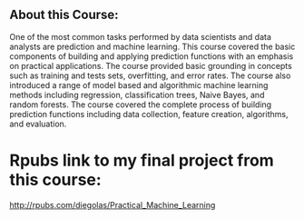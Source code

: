 ## **About this Course:**

One of the most common tasks performed by data scientists and data analysts are prediction and machine learning. This course covered the basic components of building and applying prediction functions with an emphasis on practical applications. The course provided basic grounding in concepts such as training and tests sets, overfitting, and error rates. The course also introduced a range of model based and algorithmic machine learning methods including regression, classification trees, Naive Bayes, and random forests. The course covered the complete process of building prediction functions including data collection, feature creation, algorithms, and evaluation.

# **Rpubs link to my final project from this course:**

<http://rpubs.com/diegolas/Practical_Machine_Learning>
